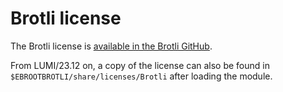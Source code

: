 # Brotli license

The Brotli license is [available in the Brotli GitHub](https://raw.githubusercontent.com/google/brotli/master/LICENSE).

From LUMI/23.12 on, a copy of the license can also be found in
`$EBROOTBROTLI/share/licenses/Brotli` after loading the module.
